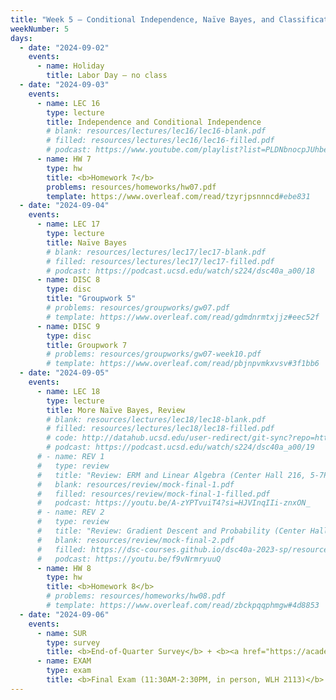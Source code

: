 ```yaml
---
title: "Week 5 – Conditional Independence, Naïve Bayes, and Classification<br><small>📘 Read this note on <a href='conditional-independence'>conditional independence</a>.</small>"
weekNumber: 5
days:
  - date: "2024-09-02"
    events:
      - name: Holiday
        title: Labor Day — no class
  - date: "2024-09-03"
    events:
      - name: LEC 16
        type: lecture
        title: Independence and Conditional Independence
        # blank: resources/lectures/lec16/lec16-blank.pdf
        # filled: resources/lectures/lec16/lec16-filled.pdf
        # podcast: https://www.youtube.com/playlist?list=PLDNbnocpJUhbejVsvWvZSbuMj4B0kLpol
      - name: HW 7
        type: hw
        title: <b>Homework 7</b>
        problems: resources/homeworks/hw07.pdf
        template: https://www.overleaf.com/read/tzyrjpsnnncd#ebe831
  - date: "2024-09-04"
    events:
      - name: LEC 17
        type: lecture
        title: Naïve Bayes
        # blank: resources/lectures/lec17/lec17-blank.pdf
        # filled: resources/lectures/lec17/lec17-filled.pdf
        # podcast: https://podcast.ucsd.edu/watch/s224/dsc40a_a00/18
      - name: DISC 8
        type: disc
        title: "Groupwork 5"
        # problems: resources/groupworks/gw07.pdf
        # template: https://www.overleaf.com/read/gdmdnrmtxjjz#eec52f
      - name: DISC 9
        type: disc
        title: Groupwork 7
        # problems: resources/groupworks/gw07-week10.pdf
        # template: https://www.overleaf.com/read/pbjnpvmkxvsv#3f1bb6
  - date: "2024-09-05"
    events:
      - name: LEC 18
        type: lecture
        title: More Naïve Bayes, Review
        # blank: resources/lectures/lec18/lec18-blank.pdf
        # filled: resources/lectures/lec18/lec18-filled.pdf
        # code: http://datahub.ucsd.edu/user-redirect/git-sync?repo=https://github.com/dsc-courses/dsc40a-2024-su-ii&subPath=lectures/lec18/lec18-code.ipynb
        # podcast: https://podcast.ucsd.edu/watch/s224/dsc40a_a00/19
      # - name: REV 1
      #   type: review
      #   title: "Review: ERM and Linear Algebra (Center Hall 216, 5-7PM)"
      #   blank: resources/review/mock-final-1.pdf
      #   filled: resources/review/mock-final-1-filled.pdf
      #   podcast: https://youtu.be/A-zYPTvuiT4?si=HJVInqIIi-znxON_
      # - name: REV 2
      #   type: review
      #   title: "Review: Gradient Descent and Probability (Center Hall 216, 5-7PM)"
      #   blank: resources/review/mock-final-2.pdf
      #   filled: https://dsc-courses.github.io/dsc40a-2023-sp/resources/exams/mockmidterm2sol.pdf
      #   podcast: https://youtu.be/f9vNrmryuuQ
      - name: HW 8
        type: hw
        title: <b>Homework 8</b>
        # problems: resources/homeworks/hw08.pdf
        # template: https://www.overleaf.com/read/zbckpqqphmgw#4d8853
  - date: "2024-09-06"
    events:
      - name: SUR
        type: survey
        title: <b>End-of-Quarter Survey</b> + <b><a href="https://academicaffairs.ucsd.edu/Modules/Evals/">SETs</a> (due 8AM)</b>
      - name: EXAM
        type: exam
        title: <b>Final Exam (11:30AM-2:30PM, in person, WLH 2113)</b>
---
```

